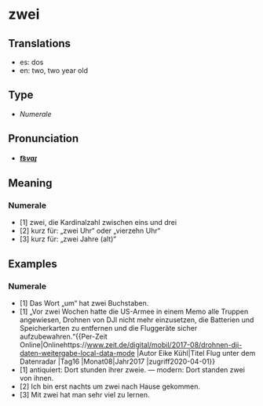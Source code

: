 # zwei
## Translations
- es: dos
- en: two, two year old
## Type
- _Numerale_
## Pronunciation
- **_[t͡svaɪ̯](https://commons.wikimedia.org/wiki/File:De-zwei.ogg)_**
## Meaning
### Numerale
- [1] zwei, die Kardinalzahl zwischen eins und drei
- [2] kurz für: „zwei Uhr“ oder „vierzehn Uhr“
- [3] kurz für: „zwei Jahre (alt)“
## Examples
### Numerale
- [1] Das Wort „um“ hat zwei Buchstaben.
- [1] „Vor zwei Wochen hatte die US-Armee in einem Memo alle Truppen angewiesen, Drohnen von DJI nicht mehr einzusetzen, die Batterien und Speicherkarten zu entfernen und die Fluggeräte sicher aufzubewahren.“<ref>{{Per-Zeit Online|Onlinehttps://www.zeit.de/digital/mobil/2017-08/drohnen-dji-daten-weitergabe-local-data-mode |Autor Eike Kühl|Titel Flug unter dem Datenradar |Tag16 |Monat08|Jahr2017 |zugriff2020-04-01}}</ref>
- [1] antiquiert: Dort stunden ihrer zweie. — modern: Dort standen zwei von ihnen.
- [2] Ich bin erst nachts um zwei nach Hause gekommen.
- [3] Mit zwei hat man sehr viel zu lernen.
